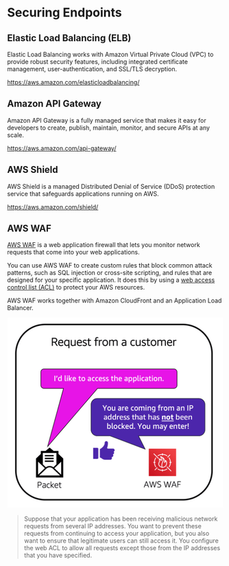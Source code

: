 # Securing Endpoints

## Elastic Load Balancing (ELB)

Elastic Load Balancing works with Amazon Virtual Private Cloud (VPC) to provide robust security features, including integrated certificate management, user-authentication, and SSL/TLS decryption.

https://aws.amazon.com/elasticloadbalancing/  


## Amazon API Gateway

Amazon API Gateway is a fully managed service that makes it easy for developers to create, publish, maintain, monitor, and secure APIs at any scale. 

https://aws.amazon.com/api-gateway/


## AWS Shield

AWS Shield is a managed Distributed Denial of Service (DDoS) protection service that safeguards applications running on AWS.

https://aws.amazon.com/shield/


## AWS WAF

[AWS WAF](https://aws.amazon.com/waf) is a web application firewall that lets you monitor network requests that come into your web applications. 

You can use AWS WAF to create custom rules that block common attack patterns, such as SQL injection or cross-site scripting, and rules that are designed for your specific application. It does this by using a [web access control list (ACL)](https://docs.aws.amazon.com/waf/latest/developerguide/web-acl.html) to protect your AWS resources. 

AWS WAF works together with Amazon CloudFront and an Application Load Balancer.

![](images/aws-waf.png)

> Suppose that your application has been receiving malicious network requests from several IP addresses. You want to prevent these requests from continuing to access your application, but you also want to ensure that legitimate users can still access it. You configure the web ACL to allow all requests except those from the IP addresses that you have specified.